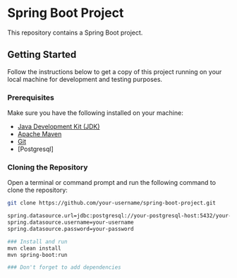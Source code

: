 # Spring Boot Project

This repository contains a Spring Boot project.

## Getting Started

Follow the instructions below to get a copy of this project running on your local machine for development and testing purposes.

### Prerequisites

Make sure you have the following installed on your machine:

- [Java Development Kit (JDK)](https://www.oracle.com/java/technologies/javase-downloads.html)
- [Apache Maven](https://maven.apache.org/download.cgi)
- [Git](https://git-scm.com/downloads)
- [Postgresql]

### Cloning the Repository

Open a terminal or command prompt and run the following command to clone the repository:

```bash
git clone https://github.com/your-username/spring-boot-project.git

spring.datasource.url=jdbc:postgresql://your-postgresql-host:5432/your-database-name
spring.datasource.username=your-username
spring.datasource.password=your-password

### Install and run 
mvn clean install
mvn spring-boot:run

### Don't forget to add dependencies 

